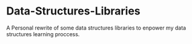 # Data-Structures-Libraries
A Personal rewrite of some data structures libraries to enpower my data structures learning proccess.
